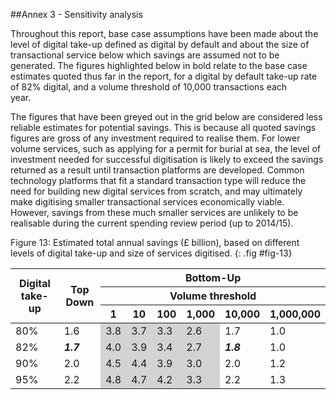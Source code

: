 ##Annex 3 - Sensitivity analysis

Throughout this report, base case assumptions have been made about the
level of digital take-up defined as digital by default and about the
size of transactional service below which savings are assumed not to be
generated. The figures highlighted below in bold relate to the base case
estimates quoted thus far in the report, for a digital by default
take-up rate of 82% digital, and a volume threshold of 10,000
transactions each year.                  

The figures that have been greyed out in the grid below are considered
less reliable estimates for potential savings. This is because all
quoted savings figures are gross of any investment required to realise
them. For lower volume services, such as applying for a permit for
burial at sea, the level of investment needed for successful
digitisation is likely to exceed the savings returned as a result until
transaction platforms are developed. Common technology platforms that
fit a standard transaction type will reduce the need for building new
digital services from scratch, and may ultimately make digitising
smaller transactional services economically viable. However, savings
from these much smaller services are unlikely to be realisable during
the current spending review period (up to 2014/15).

Figure 13: Estimated total annual savings (£ billion), based on different levels of digital take-up and size of services digitised.
{: .fig #fig-13}

<TABLE>
<THEAD>
<tr><th rowspan="3">Digital take-up</TH><TH ROWSPAN="3">Top Down</TH><TH style="text-align:center" COLSPAN="6">Bottom-Up</TH> </TR>
<TR><TH style="text-align:center" COLSPAN="6">Volume threshold</TH></TR>
<TR><TH>1</TH><TH>10</TH><TH>100</TH><TH>1,000</TH><TH>10,000</TH><TH>1,000,000</TH></TR>
</THEAD>
<TBODY>
<TR><TD>80%</TD><TD>1.6</TD><TD style="background-color:lightgray">3.8</TD><TD style="background-color:lightgray">3.7</TD><TD style="background-color:lightgray">3.3</TD><TD style="background-color:lightgray">2.6</TD><TD>1.7</TD><TD>1.0</TD></TR>
<TR><TD>82%</TD><TD><strong><em>1.7</em></strong></TD><TD style="background-color:lightgray">4.0</TD><TD style="background-color:lightgray">3.9</TD><TD style="background-color:lightgray">3.4</TD><TD style="background-color:lightgray">2.7</TD><TD><strong><em>1.8</em></strong></TD><TD>1.0</TD></TR>
<TR><TD>90%</TD><TD>2.0</TD><TD style="background-color:lightgray">4.5</TD><TD style="background-color:lightgray">4.4</TD><TD style="background-color:lightgray">3.9</TD><TD style="background-color:lightgray">3.0</TD><TD>2.0</TD><TD>1.2</TD></TR>
<TR><TD>95%</TD><TD>2.2</TD><TD style="background-color:lightgray">4.8</TD><TD style="background-color:lightgray">4.7</TD><TD style="background-color:lightgray">4.2</TD><TD style="background-color:lightgray">3.3</TD><TD>2.2</TD><TD>1.3</TD></TR>
</TBODY>
</TABLE>
